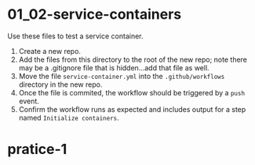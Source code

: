 # 01_02-service-containers
Use these files to test a service container.

1. Create a new repo.
2. Add the files from this directory to the root of the new repo; note there may be a .gitignore file that is hidden...add that file as well.
3. Move the file `service-container.yml` into the `.github/workflows` directory in the new repo.
4. Once the file is commited, the workflow should be triggered by a `push` event.
5. Confirm  the workflow runs as expected and includes output for a step named `Initialize containers`.
# pratice-1
